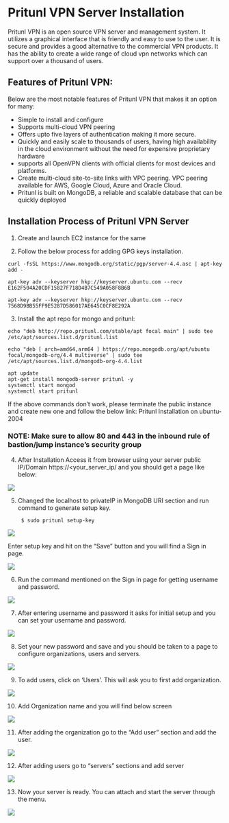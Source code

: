 # Pritunl VPN Server Installation

Pritunl VPN is an open source VPN server and management system. It utilizes a graphical interface that is friendly and easy to use to  the user. It is secure and provides a good alternative to the commercial VPN products. It has the ability to create a wide range of cloud vpn networks which can support over a thousand of users.

## Features of Pritunl VPN:
Below are the most notable features of Pritunl VPN that makes it an option for many:
- Simple to install and configure
- Supports multi-cloud VPN peering
- Offers upto five layers of authentication making it more secure.
- Quickly and easily scale to thousands of users, having high availability in the cloud environment without the need for expensive proprietary hardware
- supports all OpenVPN clients with official clients for most devices and platforms.  
- Create multi-cloud site-to-site links with VPC peering. VPC peering available for AWS, Google Cloud, Azure and Oracle Cloud.
- Pritunl is built on MongoDB, a reliable and scalable database that can be quickly deployed

## Installation Process of Pritunl VPN Server   
 
1. Create and launch EC2 instance for the same

2. Follow the below process for adding GPG keys installation.
```
curl -fsSL https://www.mongodb.org/static/pgp/server-4.4.asc | apt-key add -

apt-key adv --keyserver hkp://keyserver.ubuntu.com --recv E162F504A20CDF15827F718D4B7C549A058F8B6B

apt-key adv --keyserver hkp://keyserver.ubuntu.com --recv 7568D9BB55FF9E5287D586017AE645C0CF8E292A
```

3. Install the apt repo for mongo and pritunl:

```
echo "deb http://repo.pritunl.com/stable/apt focal main" | sudo tee /etc/apt/sources.list.d/pritunl.list

echo "deb [ arch=amd64,arm64 ] https://repo.mongodb.org/apt/ubuntu focal/mongodb-org/4.4 multiverse" | sudo tee /etc/apt/sources.list.d/mongodb-org-4.4.list

apt update
apt-get install mongodb-server pritunl -y
systemctl start mongod
systemctl start pritunl
```

If the above commands don’t work, please terminate the public instance and create new one and  follow the below link:
Pritunl Installation on ubuntu-2004

### NOTE: Make sure to allow 80 and 443 in the inbound rule of bastion/jump instance’s security group

4. After Installation Access it from browser using your server public IP/Domain 
https://<your_server_ip/ and you should get a page like below: 

![](Images/vpn3.png)

5. Changed the localhost to privateIP in MongoDB URI section and run command to generate setup key.
    
        $ sudo pritunl setup-key

![](Images/vpn4.png)

Enter setup key and hit on the “Save” button and you will find a Sign in page.
        
![](Images/vpn5.png)

6. Run the command mentioned on the Sign in page for getting username and password.

![](Images/vpn6.png)

7. After entering username and password it asks for initial setup and you can set your username and password.

![](Images/vpn7.png)

8. Set your new password and save and you should be taken to a page to configure organizations, users and servers.

![](Images/vpn8.png)

9. To add users, click on ‘Users’. This will ask you to first add organization.

![](Images/vpn9.png)

10. Add Organization name and you will find below screen 

![](Images/vpn10.png)

11. After adding the organization go to the “Add user” section and add the user.

![](Images/vpn11.png)

12. After adding users go to “servers” sections and add server

![](Images/vpn12.png)

13. Now your server is ready. You can attach and start the server through the menu.

![](Images/vpn13.png)




